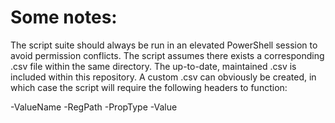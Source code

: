 # Some notes:

The script suite should always be run in an elevated PowerShell session to avoid permission conflicts. The script assumes there exists a corresponding .csv file within the same directory. The up-to-date, maintained .csv is included within this repository. A custom .csv can obviously be created, in which case the script will require the following headers to function:

-ValueName
-RegPath
-PropType
-Value
